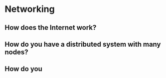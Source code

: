 # Networking

## How does the Internet work?

## How do you have a distributed system with many nodes?

## How do you
